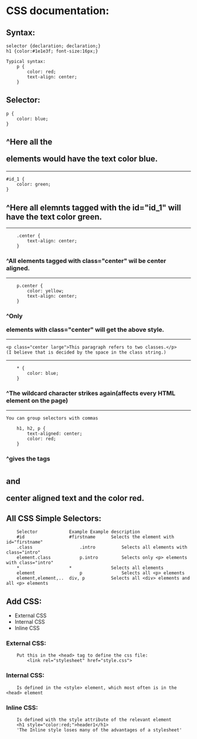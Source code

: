 # CSS documentation:

## Syntax:
    selector {declaration; declaration;}
    h1 {color:#1e1e3f; font-size:16px;}

    Typical syntax:
        p {
            color: red;
            text-align: center;
        }


## Selector:
    p {
        color: blue;
    }
## ^Here all the <p> elements would have the text color blue.
___________________________________

    #id_1 {
        color: green;
    }
## ^Here all elemnts tagged with the id="id_1" will have the text color green.
___________________________________

```
    .center {
        text-align: center;
    }
```
### ^All elements tagged with class="center" wil be center aligned.
___________________________________

```
    p.center {
        color: yellow;
        text-align: center;
    }
```
### ^Only <p> elements with class="center" will get the above style.
___________________________________

    <p class="center large">This paragraph refers to two classes.</p>
    (I believe that is decided by the space in the class string.)
___________________________________

```
    * {
        color: blue;
    }
```
### ^The wildcard character strikes again(affects every HTML element on the page)
___________________________________
    
    You can group selectors with commas
    
```
    h1, h2, p {
        text-aligned: center;
        color: red;
    }
```
### ^gives the tags <h1> <h2> and <p> center aligned text and the color red.


## All CSS Simple Selectors:
```
    Selector	        Example	Example description
    #id	                #firstname	    Selects the element with id="firstname"
    .class	                .intro	        Selects all elements with class="intro"
    element.class	        p.intro	        Selects only <p> elements with class="intro"
    *	                *	            Selects all elements
    element	                p	            Selects all <p> elements
    element,element,..	div, p	        Selects all <div> elements and all <p> elements
```


## Add CSS:
- External CSS
- Internal CSS
- Inline CSS

### External CSS:
        Put this in the <head> tag to define the css file:
            <link rel="stylesheet" href="style.css">
    
### Internal CSS:
        Is defined in the <style> element, which most often is in the <head> element

### Inline CSS:
        Is defined with the style attribute of the relevant element
        <h1 style="color:red;">header1</h1>
        'The Inline style loses many of the advantages of a stylesheet'
        
